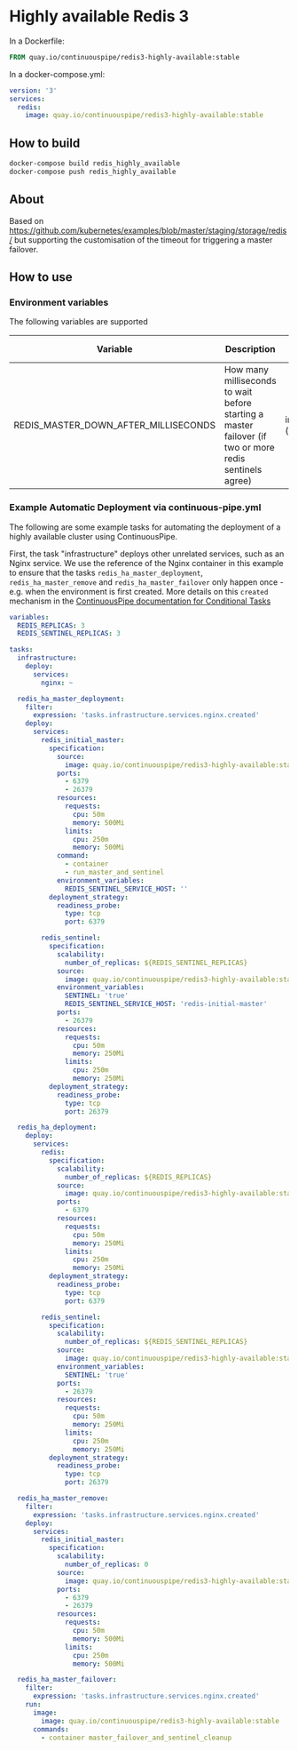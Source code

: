 # Highly available Redis 3

In a Dockerfile:
```Dockerfile
FROM quay.io/continuouspipe/redis3-highly-available:stable
```

In a docker-compose.yml:
```yml
version: '3'
services:
  redis:
    image: quay.io/continuouspipe/redis3-highly-available:stable
```

## How to build
```bash
docker-compose build redis_highly_available
docker-compose push redis_highly_available
```

## About

Based on https://github.com/kubernetes/examples/blob/master/staging/storage/redis/ but supporting the customisation
of the timeout for triggering a master failover.

## How to use

### Environment variables

The following variables are supported

Variable | Description | Expected values | Default
--- | --- | --- | ----
REDIS_MASTER_DOWN_AFTER_MILLISECONDS | How many milliseconds to wait before starting a master failover (if two or more redis sentinels agree) | integer (milliseconds) | 5000

### Example Automatic Deployment via continuous-pipe.yml

The following are some example tasks for automating the deployment of a highly available cluster using ContinuousPipe.

First, the task "infrastructure" deploys other unrelated services, such as an Nginx service.
We use the reference of the Nginx container in this example to ensure that the tasks
`redis_ha_master_deployment`, `redis_ha_master_remove` and `redis_ha_master_failover` only happen once - e.g. when the environment is first created.
More details on this `created` mechanism in the [ContinuousPipe documentation for Conditional Tasks](https://docs.continuouspipe.io/configuration/tasks/#retrieving-task-information)

```yaml
variables:
  REDIS_REPLICAS: 3
  REDIS_SENTINEL_REPLICAS: 3

tasks:
  infrastructure:
    deploy:
      services:
        nginx: ~

  redis_ha_master_deployment:
    filter:
      expression: 'tasks.infrastructure.services.nginx.created'
    deploy:
      services:
        redis_initial_master:
          specification:
            source:
              image: quay.io/continuouspipe/redis3-highly-available:stable
            ports:
              - 6379
              - 26379
            resources:
              requests:
                cpu: 50m
                memory: 500Mi
              limits:
                cpu: 250m
                memory: 500Mi
            command:
              - container
              - run_master_and_sentinel
            environment_variables:
              REDIS_SENTINEL_SERVICE_HOST: ''
          deployment_strategy:
            readiness_probe:
              type: tcp
              port: 6379

        redis_sentinel:
          specification:
            scalability:
              number_of_replicas: ${REDIS_SENTINEL_REPLICAS}
            source:
              image: quay.io/continuouspipe/redis3-highly-available:stable
            environment_variables:
              SENTINEL: 'true'
              REDIS_SENTINEL_SERVICE_HOST: 'redis-initial-master'
            ports:
              - 26379
            resources:
              requests:
                cpu: 50m
                memory: 250Mi
              limits:
                cpu: 250m
                memory: 250Mi
          deployment_strategy:
            readiness_probe:
              type: tcp
              port: 26379

  redis_ha_deployment:
    deploy:
      services:
        redis:
          specification:
            scalability:
              number_of_replicas: ${REDIS_REPLICAS}
            source:
              image: quay.io/continuouspipe/redis3-highly-available:stable
            ports:
              - 6379
            resources:
              requests:
                cpu: 50m
                memory: 250Mi
              limits:
                cpu: 250m
                memory: 250Mi
          deployment_strategy:
            readiness_probe:
              type: tcp
              port: 6379

        redis_sentinel:
          specification:
            scalability:
              number_of_replicas: ${REDIS_SENTINEL_REPLICAS}
            source:
              image: quay.io/continuouspipe/redis3-highly-available:stable
            environment_variables:
              SENTINEL: 'true'
            ports:
              - 26379
            resources:
              requests:
                cpu: 50m
                memory: 250Mi
              limits:
                cpu: 250m
                memory: 250Mi
          deployment_strategy:
            readiness_probe:
              type: tcp
              port: 26379

  redis_ha_master_remove:
    filter:
      expression: 'tasks.infrastructure.services.nginx.created'
    deploy:
      services:
        redis_initial_master:
          specification:
            scalability:
              number_of_replicas: 0
            source:
              image: quay.io/continuouspipe/redis3-highly-available:stable
            ports:
              - 6379
              - 26379
            resources:
              requests:
                cpu: 50m
                memory: 500Mi
              limits:
                cpu: 250m
                memory: 500Mi

  redis_ha_master_failover:
    filter:
      expression: 'tasks.infrastructure.services.nginx.created'
    run:
      image:
        image: quay.io/continuouspipe/redis3-highly-available:stable
      commands:
        - container master_failover_and_sentinel_cleanup
```
